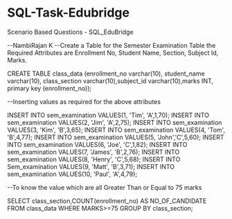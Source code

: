 # SQL-Task-Edubridge

Scenario Based Questions - SQL_EduBridge

--NambiRajan K --Create a Table for the Semester Examination Table the Required Attributes are Enrollment No, Student Name, Section, Subject Id, Marks.


CREATE TABLE class_data (enrollment_no varchar(10), student_name varchar(10), class_section varchar(10),subject_id varchar(10),marks INT, primary key (enrollment_no));

--Inserting values as required for the above attributes

INSERT INTO  sem_examination VALUES(1, 'Tim', 'A',1,70);
INSERT INTO  sem_examination VALUES(2, 'Jim', 'A',2,75);
INSERT INTO  sem_examination VALUES(3, 'Kim', 'B',3,65);
INSERT INTO  sem_examination VALUES(4, 'Tom', 'B',4,77);
INSERT INTO  sem_examination VALUES(5, 'John','C',5,60);
INSERT INTO  sem_examination VALUES(6, 'Joe', 'C',1,82);
INSERT INTO  sem_examination VALUES(7, 'James', 'B',2,76);
INSERT INTO  sem_examination VALUES(8, 'Henry', 'C',5,68);
INSERT INTO  Sem_examination VALUES(9, 'Matt', 'B',3,71);
INSERT INTO  sem_examination VALUES(10, 'Paul', 'A',4,79);

--To know the value which are all Greater Than or Equal to 75 marks


SELECT class_section,COUNT(enrollment_no) AS NO_OF_CANDIDATE FROM class_data WHERE MARKS>=75 GROUP BY class_section;
